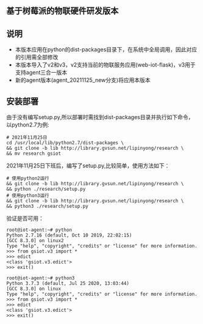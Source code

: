 ## 基于树莓派的物联硬件研发版本
## 说明
- 本版本应用在python的dist-packages目录下，在系统中全局调用，因此对应的引用需全部修改
- 本版本导入了v2和v3，v2支持当前的物联服务应用(web-iot-flask)，v3用于支持agent三合一版本
- 新的agent版本(agent_20211125_new分支)将应用本版本

## 安装部署
由于没有编写setup.py,所以部署时需找到dist-packages目录并执行如下命令，以python2.7为例:
```shell
# 2021年11月25日
cd /usr/local/lib/python2.7/dist-packages \
&& git clone -b lib http://library.gvsun.net/lipinyong/research \
&& mv research gsiot
```

2021年11月25日下班后，编写了setup.py,比较简单，使用方法如下：
```shell
# 使用python2运行
&& git clone -b lib http://library.gvsun.net/lipinyong/research \
&& python ./research/setup.py
# 使用python3运行
&& git clone -b lib http://library.gvsun.net/lipinyong/research \
&& python3 ./research/setup.py
```

验证是否可用：
```shell
root@iot-agent:~# python
Python 2.7.16 (default, Oct 10 2019, 22:02:15)
[GCC 8.3.0] on linux2
Type "help", "copyright", "credits" or "license" for more information.
>>> from gsiot.v3 import *
>>> edict
<class 'gsiot.v3.edict'>
>>> exit()

root@iot-agent:~# python3
Python 3.7.3 (default, Jul 25 2020, 13:03:44)
[GCC 8.3.0] on linux
Type "help", "copyright", "credits" or "license" for more information.
>>> from gsiot.v3 import *
>>> edict
<class 'gsiot.v3.edict'>
>>> exit()
```